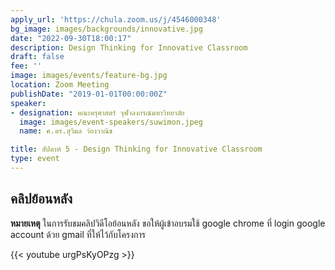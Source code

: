 ```yaml
---
apply_url: 'https://chula.zoom.us/j/4546000348'
bg_image: images/backgrounds/innovative.jpg
date: "2022-09-30T18:00:17"
description: Design Thinking for Innovative Classroom
draft: false
fee: ''
image: images/events/feature-bg.jpg
location: Zoom Meeting
publishDate: "2019-01-01T00:00:00Z"
speaker:
- designation: คณะครุศาสตร์ จุฬาลงกรณ์มหาวิทยาลัย
  image: images/event-speakers/suwimon.jpeg
  name: ศ.ดร.สุวิมล ว่องวาณิช

title: สัปดาห์ 5 - Design Thinking for Innovative Classroom
type: event
---
```



## คลิปย้อนหลัง

**หมายเหตุ** ในการรับชมคลิปวิดีโอย้อนหลัง ขอให้ผู้เข้าอบรมใช้ google chrome ที่ login google account ด้วย gmail ที่ให้ไว้กับโครงการ

{{< youtube urgPsKyOPzg >}}
